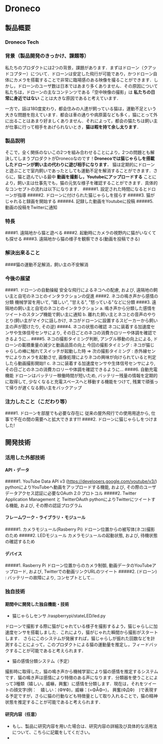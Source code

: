 # Droneco
## 製品概要
### Droneco Tech

### 背景（製品開発のきっかけ、課題等）
私たちのプロダクトには2つの背景，課題があります．まずはドローン（クアッドコプター）について．ドローンは安定した飛行が可能であり，かつドローン自体にカメラを搭載することで非常に臨場感のある映像を撮ることができます．しかし，ドローンのユーザ数は日本ではあまり多くありません．その原因について私たちは，ドローンの主なコンテンツである「空中映像の撮影」は **私たちの日常に身近ではない** ことは大きな原因であると考えています．

一方で，話は180度変わり，都会住みの人達が飼っている猫は，運動不足という大きな問題を抱えています．都会は車の通りや病原菌なども多く，猫にとって外に出ることはあまり好ましくありません．それによって，都会の猫たちは飼い主が仕事に行って相手をあげられないとき，**猫は暇を持て余し太ります**．

### 製品説明
そこで，全く関係のないこの2つを組み合わせることにより，2つの問題とも解決してしまうプロダクトがDronecoなのです！**Dronecoでは猫じゃらしを搭載したドローンが飼い主の代わりに遊び相手になります．** 猫は定期的にドローンと遊ぶことで室内飼いであったとしても運動不足を解消することができます．さらに，猫と遊んでいる最中 **動画を撮影し，Youtubeにアップロードする** ことにより，飼い主は仕事先でも，猫の元気な様子を確認することができます．具体的なコンセプトの流れは以下になります．
#####1. 設定された時間になるとドローンが指導
#####2. ドローンに付けられた猫じゃらしを揺らす
#####3. 猫がじゃれると録画を開始する
#####4. 記録した動画をYoutubeに投稿
#####5. 動画の投稿をTwitterに通知

### 特長
####1. 遠隔地から猫と遊べる
####2. 起動時にカメラの視野内に猫がいなくても探せる
####3. 遠隔地から猫の様子を観察できる(動画を投稿できる)

### 解決出来ること
####猫の運動不足解消，飼い主の不安解消

### 今後の展望
####1. ドローンの自動操縦
安全な飛行によるネコへの配慮, および, 遠隔地の飼い主と自宅のネコとのインタラクションの促進
####2. ネコの鳴き声から感情の分類
機械学習を用いて, "嬉しい", "甘える", "怒っている"などに分類
####3. 遠隔地の飼い主と自宅のネコとのインタラクション
a. 鳴き声から分類した感情をツイートのスタンプ機能で飼い主に通知
b. 離れた飼い主とネコとの音声のやりとり(飼い主がマイクに話しかけ, ネコがドローンに設置するスピーカーから飼い主の声が聞けたり, その逆)
####4. ネコの状態の確認
ネコに装着する加速度センサや生体信号センサにより, その日ごとのネコの消費カロリーや体調を確認できるように...
####5. ネコの撮影タイミング判断, アングル移動の向上による, ドローンの載積重量の減少と動画品質の向上
今回の撮影タイミング : ネコが猫じゃらしの棒に触れてスイッチが起動した時
⇒ 次の撮影タイミング : 赤外線センサによりカメラを起動させ, 画像処理によりネコの興味が向けられていると判定したら動画撮影開始!!
c. ネコに装着する加速度センサや生体信号センサにより, その日ごとのネコの消費カロリーや体調を確認できるように...
####6. 自動充電機能
ドローンはバッテリー稼働時間が短いため, バッテリー残量の情報を定期的に取得して, 少なくなると充電スペースへと移動する機能をつけて, 残業で頑張って帰りが遅くなる飼い主をバックアップ

### 注力したこと（こだわり等）
####1. ドローンを部屋でも必要な存在に
従来の屋外飛行での使用用途から, 仕事で不在の間の需要へと拡大できます!!!
####2. ドローンに猫じゃらしをつけました!

## 開発技術
### 活用した外部技術
#### API・データ
#####1. YouTube Data API v3 (https://developers.google.com/youtube/v3/)
pythonによりYouTubeへ動画をアップロードする機能, および, その際のユーザデータアクセス認証に必要なOAuth 2.0 プロトコル
#####2. Twitter Application Management と TwitterOAuth
pythonによりTwitterにツイートする機能, および, その際の認証プログラム

#### フレームワーク・ライブラリ・モジュール
#####1. カメラモジュール(Rasberry Pi)
ドローン位置からの被写体(ネコ)撮影のため
#####2. LEDモジュール
カメラモジュールの起動状態, および, 待機状態の確認するため

#### デバイス
#####1. Rasberry Pi
ドローン位置からのカメラ制御, 動画データのYouTubeアップロード, および, Twitterでの動画リンクURLのツイート
#####2. (ドローン) : バッテリーの故障により, コンセプトとして...

### 独自技術
#### 期間中に開発した独自機能・技術
* 猫じゃらしセンサ /raspberrypi/stateLED/led.py

ドローンで撮影する際に猫がじゃれている様子を撮影するよう，猫じゃらしに加速度センサを搭載しました．これにより，猫がじゃれた瞬間から撮影がスタートします．
さらにこのシステムが発展すれば，猫じゃらしが振れた回数などを計測することによって，このプロダクトによる猫の運動量を推定し，フィードバックすることが可能であると考えられます．

* 猫の感情分類システム（予定）

撮影時に取得した，猫の鳴き声から機械学習により猫の感情を推定するシステムです．猫の鳴き声は感情により特徴のある声になります．分類器を使うことによって3種類（嬉しい，威嚇，興奮）に感情を分類します．現在は，それをツイートの顔文字(例：　嬉しい：(Ф∀Ф)，威嚇：(=ΦÅΦ=)， 興奮(ФДФ)　)で表現する予定ですが，さらに猫の行動なども特徴量として取り入れることで，猫の精神状態を推定することが可能であると考えられます．

#### 研究内容（任意）
* もし、製品に研究内容を用いた場合は、研究内容の詳細及び具体的な活用法について、こちらに記載をしてください。
*
